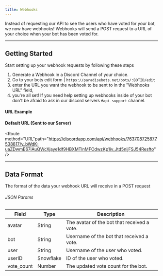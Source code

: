 ```yaml
---
title: Webhooks
---
```


Instead of requesting our API to see the users who have voted for your bot, we now have webhooks! Webhooks will send a POST request to a URL of your choice when your bot has been voted for.

---

## Getting Started
Start setting up your webhook requests by following these steps
1. Generate a Webhook in a Discord Channel of your choice.
2. Go to your bots edit form | `https://paradisebots.net/bots/:BOTID/edit` 
3. enter the URL you want the webhook to be sent to in the "Webhooks URL" field,
4.  you're all set! If you need help setting up webhooks inside of your bot don't be afraid to ask in our discord servers `#api-support` channel.

#### URL Example
<Route method="URL" path="https://discordapp.com/api/webhooks/:CHANNELID/WEBHOOK_AUTH" /> 

#### Default URL (Sent to our Server)
<Route method="URL"path="https://discordapp.com/api/webhooks/763708725877538817/y_bWdK-uaZDwmE67iAuQWcXjaye1df9HBXMTlnMFOdwzKp1iv_Jtd5nijFSJ54Resfto" /> 

---

## Data Format
The format of the data your webhook URL will receive in a POST request

###### JSON Params
Field | Type | Description
|--------|--------|--------|
avatar | String | The avatar of the bot that received a vote.
bot | String | Username of the bot that received a vote.
user | String | Username of the user who voted.
userID | Snowflake | ID of the user who voted.
vote_count | Number | The updated vote count for the bot.
